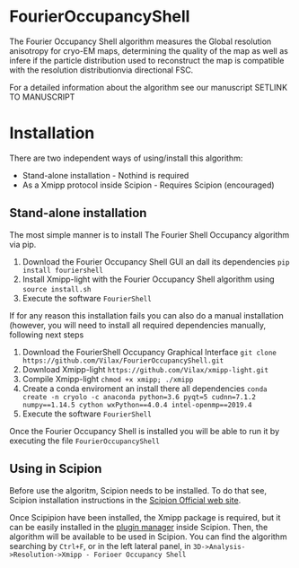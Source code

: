 # FourierOccupancyShell

The Fourier Occupancy Shell algorithm measures the Global resolution anisotropy for cryo-EM maps, determining the quality of the map as well as infere if the particle distribution used to reconstruct the map is compatible with the resolution distributionvia directional FSC.

For a detailed information about the algorithm see our manuscript SETLINK TO MANUSCRIPT

# Installation

There are two independent ways of using/install this algorithm:

* Stand-alone installation - Nothind is required
* As a Xmipp protocol inside Scipion - Requires Scipion (encouraged)

## Stand-alone installation

The most simple manner is to install The Fourier Shell Occupancy algorithm via pip.

1) Download the Fourier Occupancy Shell GUI an dall its dependencies
 `pip install fouriershell`
2) Install Xmipp-light with the Fourier Occupancy Shell algorithm using
`source install.sh`
3) Execute the software
`FourierShell`

If for any reason this installation fails you can also do a manual installation (however, you will need to install all required dependencies manually, following next steps

1) Download the FourierShell Occupancy Graphical Interface
`git clone https://github.com/Vilax/FourierOccupancyShell.git`
2) Download Xmipp-light
`https://github.com/Vilax/xmipp-light.git`
3) Compile Xmipp-light
`chmod +x xmipp; ./xmipp`
4) Create a conda enviroment an install there all dependencies
`conda create -n cryolo -c anaconda python=3.6 pyqt=5 cudnn=7.1.2 numpy==1.14.5 cython wxPython==4.0.4 intel-openmp==2019.4`
5) Execute the software
`FourierShell`




Once the Fourier Occupancy Shell is installed you will be able to run it by executing the file
`FourierOccupancyShell`


## Using in Scipion

Before use the algoritm, Scipion needs to be installed. To do that see, Scipion installation instructions in the [Scipion Official web site](http://scipion.i2pc.es/).

Once Scipipion have been installed, the Xmipp package is required, but it can be easily installed in the [plugin manager](https://scipion-em.github.io/docs/docs/user/plugin-manager.html#plugin-manager) inside Scipion.
Then, the algorithm will be available to be used in Scipion. You can find the algorithm searching by `Ctrl+F`, or in the left lateral panel, in `3D->Analysis->Resolution->Xmipp - Forioer Occupancy Shell`


